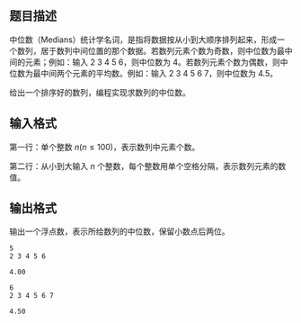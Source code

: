 ## 题目描述

中位数（Medians）统计学名词，是指将数据按从小到大顺序排列起来，形成一个数列，居于数列中间位置的那个数据。若数列元素个数为奇数，则中位数为最中间的元素；例如：输入 $2$ $3$ $4$ $5$ $6$，则中位数为 $4$。若数列元素个数为偶数，则中位数为最中间两个元素的平均数。例如：输入 $2$ $3$ $4$ $5$ $6$ $7$，则中位数为 $4.5$。

给出一个排序好的数列，编程实现求数列的中位数。

## 输入格式

第一行：单个整数 $n(n \le 100)$，表示数列中元素个数。

第二行：从小到大输入 $n$ 个整数，每个整数用单个空格分隔，表示数列元素的数值。​

## 输出格式

输出一个浮点数，表示所给数列的中位数，保留小数点后两位。

```input1
5
2 3 4 5 6
```

```output1
4.00
```

```input2
6
2 3 4 5 6 7
```

```output2
4.50
```

